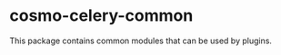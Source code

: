 cosmo-celery-common
===================

This package contains common modules that can be used by plugins.
